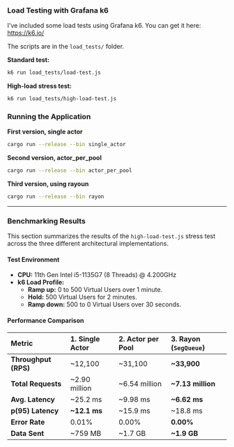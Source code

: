 ### Load Testing with Grafana k6

I've included some load tests using Grafana k6. You can get it here: https://k6.io/

The scripts are in the `load_tests/` folder.

**Standard test:**

```bash
k6 run load_tests/load-test.js
```

**High-load stress test:**

```bash
k6 run load_tests/high-load-test.js
```

### Running the Application

**First version, single actor**

```bash
cargo run --release --bin single_actor
```

**Second version, actor_per_pool**

```bash
cargo run --release --bin actor_per_pool
```

**Third version, using rayoun**

```bash
cargo run --release --bin rayon
```

---

### Benchmarking Results

This section summarizes the results of the `high-load-test.js` stress test across the three different architectural implementations.

#### Test Environment
*   **CPU:** 11th Gen Intel i5-1135G7 (8 Threads) @ 4.200GHz
*   **k6 Load Profile:**
    *   **Ramp up:** 0 to 500 Virtual Users over 1 minute.
    *   **Hold:** 500 Virtual Users for 2 minutes.
    *   **Ramp down:** 500 to 0 Virtual Users over 30 seconds.

#### Performance Comparison

| Metric | 1. Single Actor | 2. Actor per Pool | 3. Rayon (`SegQueue`) |
| :--- | :--- | :--- | :--- |
| **Throughput (RPS)** | ~12,100 | ~31,100 | **~33,900** |
| **Total Requests** | ~2.90 million | ~6.54 million | **~7.13 million** |
| **Avg. Latency** | ~25.2 ms | ~9.98 ms | **~6.62 ms** |
| **p(95) Latency** | **~12.1 ms** | ~15.9 ms | ~18.8 ms |
| **Error Rate** | 0.01% | 0.00% | **0.00%** |
| **Data Sent** | ~759 MB | ~1.7 GB | **~1.9 GB** |

